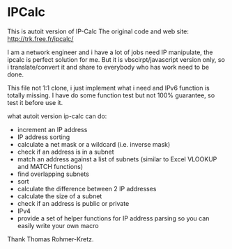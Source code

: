 # IPCalc
This is autoit version of IP-Calc
The original code and web site: http://trk.free.fr/ipcalc/

I am a network engineer and i have a lot of jobs need IP manipulate, the ipcalc is perfect solution for me.
But it is vbscirpt/javascript version only, so i translate/convert it and share to everybody who has work need to be done.

This file not 1:1 clone, i just implement what i need and IPv6 function is totally missing.
I have do some function test but not 100% guarantee, so test it before use it.

what autoit version ip-calc can do:

- increment an IP address 
- IP address sorting 
- calculate a net mask or a wildcard (i.e. inverse mask) 
- check if an address is in a subnet 
- match an address against a list of subnets (similar to Excel VLOOKUP and MATCH functions) 
- find overlapping subnets 
- sort 
- calculate the difference between 2 IP addresses 
- calculate the size of a subnet 
- check if an address is public or private
- IPv4 
- provide a set of helper functions for IP address parsing so you can easily write your own macro

Thank Thomas Rohmer-Kretz.
